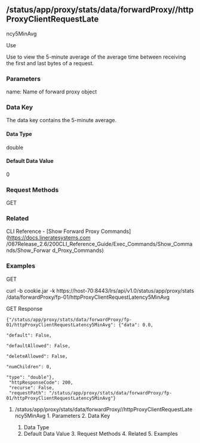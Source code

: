 ## /status/app/proxy/stats/data/forwardProxy/<name>/httpProxyClientRequestLate
ncy5MinAvg

Use

Use to view the 5-minute average of the average time between receiving the
first and last bytes of a request.

### Parameters

name: Name of forward proxy object

### Data Key

The data key contains the 5-minute average.

#### Data Type

double

#### Default Data Value

0

### Request Methods

GET

### Related

CLI Reference - [Show Forward Proxy Commands](https://docs.lineratesystems.com
/087Release_2.6/200CLI_Reference_Guide/Exec_Commands/Show_Commands/Show_Forwar
d_Proxy_Commands)

### Examples

GET

curl -b cookie.jar -k https://host-70:8443/lrs/api/v1.0/status/app/proxy/stats
/data/forwardProxy/fp-01/httpProxyClientRequestLatency5MinAvg

GET Response

    
    
    {"/status/app/proxy/stats/data/forwardProxy/fp-01/httpProxyClientRequestLatency5MinAvg": {"data": 0.0,
                                                                                               "default": False,
                                                                                               "defaultAllowed": False,
                                                                                               "deleteAllowed": False,
                                                                                               "numChildren": 0,
                                                                                               "type": "double"},
     "httpResponseCode": 200,
     "recurse": False,
     "requestPath": "/status/app/proxy/stats/data/forwardProxy/fp-01/httpProxyClientRequestLatency5MinAvg"}
    

  1. /status/app/proxy/stats/data/forwardProxy/<name>/httpProxyClientRequestLatency5MinAvg
    1. Parameters
    2. Data Key
      1. Data Type
      2. Default Data Value
    3. Request Methods
    4. Related
    5. Examples

